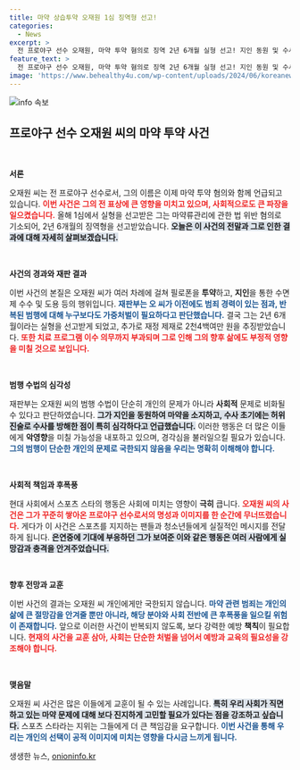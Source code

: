 ```yaml
---
title: 마약 상습투약 오재원 1심 징역형 선고!
categories:
  - News
excerpt: >
  전 프로야구 선수 오재원, 마약 투약 혐의로 징역 2년 6개월 실형 선고! 지인 동원 및 수사 방해로 더욱 악화된 죄질에 여전히 진실을 외면하는 그. 이 사건이 던지는 충격과 교훈을 짚어봅니다!
feature_text: >
  전 프로야구 선수 오재원, 마약 투약 혐의로 징역 2년 6개월 실형 선고! 지인 동원 및 수사 방해로 더욱 악화된 죄질에 여전히 진실을 외면하는 그. 이 사건이 던지는 충격과 교훈을 짚어봅니다!
image: 'https://www.behealthy4u.com/wp-content/uploads/2024/06/koreanews.jpg'
---
```


<p><img src="https://www.behealthy4u.com/wp-content/uploads/2024/06/koreanews.jpg" alt="info 속보" /></p>

<h2 data-ke-size="size26">프로야구 선수 오재원 씨의 마약 투약 사건</h2>

<p data-ke-size="size16">&nbsp;</p>

<p><strong>서론</strong></p>

<p>오재원 씨는 전 프로야구 선수로서, 그의 이름은 이제 마약 투약 혐의와 함께 언급되고 있습니다. <b><span style="color: #ee2323;">이번 사건은 그의 전 표상에 큰 영향을 미치고 있으며, 사회적으로도 큰 파장을 일으켰습니다.</span></b> 올해 1심에서 실형을 선고받은 그는 마약류관리에 관한 법 위반 혐의로 기소되어, 2년 6개월의 징역형을 선고받았습니다. <b><span style="background-color: #21538527;">오늘은 이 사건의 전말과 그로 인한 결과에 대해 자세히 살펴보겠습니다.</span></b></p>

<p data-ke-size="size16">&nbsp;</p>

<p><strong>사건의 경과와 재판 결과</strong></p>

<p>이번 사건의 본질은 오재원 씨가 여러 차례에 걸쳐 필로폰을 <strong>투약</strong>하고, <strong>지인</strong>을 통한 수면제 수수 및 도용 등의 행위입니다. <b><span style="color: #1a5490;">재판부는 오 씨가 이전에도 범죄 경력이 있는 점과, 반복된 범행에 대해 누구보다도 가중처벌이 필요하다고 판단했습니다.</span></b> 결국 그는 2년 6개월이라는 실형을 선고받게 되었고, 추가로 재정 제재로 2천4백여만 원을 추징받았습니다. <b><span style="color: #ee2323;">또한 치료 프로그램 이수 의무까지 부과되며 그로 인해 그의 향후 삶에도 부정적 영향을 미칠 것으로 보입니다.</span></b></p>

<p data-ke-size="size16">&nbsp;</p>

<p><strong>범행 수법의 심각성</strong></p>

<p>재판부는 오재원 씨의 범행 수법이 단순히 개인의 문제가 아니라 <strong>사회적</strong> 문제로 비화될 수 있다고 판단하였습니다. <b><span style="background-color: #21538527;">그가 지인을 동원하여 마약을 소지하고, 수사 초기에는 허위 진술로 수사를 방해한 점이 특히 심각하다고 언급했습니다.</span></b> 이러한 행동은 더 많은 이들에게 <strong>악영향</strong>을 미칠 가능성을 내포하고 있으며, 경각심을 불러일으킬 필요가 있습니다. <b><span style="color: #1a5490;">그의 범행이 단순한 개인의 문제로 국한되지 않음을 우리는 명확히 이해해야 합니다.</span></b></p>

<p data-ke-size="size16">&nbsp;</p>

<p><strong>사회적 책임과 후폭풍</strong></p>

<p>현대 사회에서 스포츠 스타의 행동은 사회에 미치는 영향이 <strong>극히</strong> 큽니다. <b><span style="color: #ee2323;">오재원 씨의 사건은 그가 꾸준히 쌓아온 프로야구 선수로서의 명성과 이미지를 한 순간에 무너뜨렸습니다.</span></b> 게다가 이 사건은 스포츠를 지지하는 팬들과 청소년들에게 실질적인 메시지를 전달하게 됩니다. <b><span style="background-color: #21538527;">은연중에 기대에 부응하던 그가 보여준 이와 같은 행동은 여러 사람에게 실망감과 충격을 안겨주었습니다.</span></b></p>

<p data-ke-size="size16">&nbsp;</p>

<p><strong>향후 전망과 교훈</strong></p>

<p>이번 사건의 결과는 오재원 씨 개인에게만 국한되지 않습니다. <b><span style="color: #1a5490;">마약 관련 범죄는 개인의 삶에 큰 절망감을 안겨줄 뿐만 아니라, 해당 분야와 사회 전반에 큰 후폭풍을 일으킬 위험이 존재합니다.</span></b> 앞으로 이러한 사건이 반복되지 않도록, 보다 강력한 예방 <strong>책칙</strong>이 필요합니다. <b><span style="color: #ee2323;">현재의 사건을 교훈 삼아, 사회는 단순한 처벌을 넘어서 예방과 교육의 필요성을 강조해야 합니다.</span></b> </p>

<p data-ke-size="size16">&nbsp;</p>

<p><strong>맺음말</strong></p>

<p>오재원 씨 사건은 많은 이들에게 교훈이 될 수 있는 사례입니다. <b><span style="background-color: #21538527;">특히 우리 사회가 직면하고 있는 마약 문제에 대해 보다 진지하게 고민할 필요가 있다는 점을 강조하고 싶습니다.</span></b> 스포츠 스타라는 지위는 그들에게 더 큰 책임감을 요구합니다. <b><span style="color: #1a5490;">이번 사건을 통해 우리는 개인의 선택이 공적 이미지에 미치는 영향을 다시금 느끼게 됩니다.</span></b> </p>
생생한 뉴스, <a href="https://onioninfo.kr" rel="dofollow">onioninfo.kr</a>


